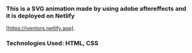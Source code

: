 ### This is a SVG animation made by using adobe aftereffects and it is deployed on Netlify 
[https://iventors.netlify.app].

### Technologies Used: HTML, CSS
